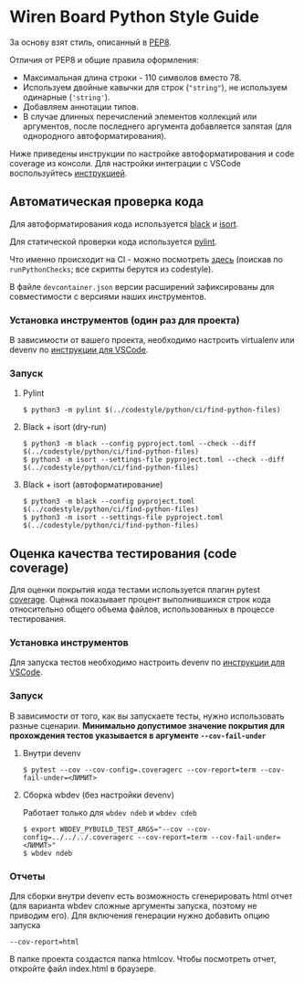 # Wiren Board Python Style Guide

За основу взят стиль, описанный в [PEP8](https://peps.python.org/pep-0008/). 

Отличия от PEP8 и общие правила оформления:
 * Максимальная длина строки - 110 символов вместо 78.
 * Используем двойные кавычки для строк (`"string"`), не используем одинарные (`'string'`).
 * Добавляем аннотации типов.
 * В случае длинных перечислений элементов коллекций или аргументов, после последнего аргумента добавляется запятая (для однородного автоформатирования).

Ниже приведены инструкции по настройке автоформатирования и code coverage из консоли. Для настройки интеграции с VSCode воспользуйтесь [инструкцией](https://docs.google.com/document/d/19gT4BH6MO-XXyqqzTOoz-jhY0ITbeGKDOZ8FbV_J1tc).


## Автоматическая проверка кода

Для автоформатирования кода используется [black](https://github.com/psf/black) и [isort](https://github.com/PyCQA/isort). 

Для статической проверки кода используется [pylint](https://github.com/pylint-dev/pylint).

Что именно происходит на CI - можно посмотреть [здесь](https://github.com/wirenboard/jenkins-pipeline-lib/blob/master/vars/wb.groovy) (поискав по ```runPythonChecks```; все скрипты берутся из codestyle). 

В файле `devcontainer.json` версии расширений зафиксированы для совместимости с версиями наших инструментов.

### Установка инструментов (один раз для проекта)

В зависимости от вашего проекта, необходимо настроить virtualenv или devenv по [инструкции для VSCode](https://docs.google.com/document/d/19gT4BH6MO-XXyqqzTOoz-jhY0ITbeGKDOZ8FbV_J1tc).

### Запуск

1. Pylint
    ```console
    $ python3 -m pylint $(../codestyle/python/ci/find-python-files)
    ```

2. Black + isort (dry-run)
    ```console
    $ python3 -m black --config pyproject.toml --check --diff $(../codestyle/python/ci/find-python-files)
    $ python3 -m isort --settings-file pyproject.toml --check --diff $(../codestyle/python/ci/find-python-files)
    ```

3. Black + isort (автоформатирование)
    ```console
    $ python3 -m black --config pyproject.toml $(../codestyle/python/ci/find-python-files)
    $ python3 -m isort --settings-file pyproject.toml $(../codestyle/python/ci/find-python-files)
    ```


## Оценка качества тестирования (code coverage)

Для оценки покрытия кода тестами используется плагин pytest [coverage](https://github.com/pytest-dev/pytest-cov). 
Оценка показывает процент выполнившихся строк кода относительно общего объема файлов, использованных в процессе тестирования.

### Установка инструментов

Для запуска тестов необходимо настроить devenv по [инструкции для VSCode](https://docs.google.com/document/d/19gT4BH6MO-XXyqqzTOoz-jhY0ITbeGKDOZ8FbV_J1tc).

### Запуск

В зависимости от того, как вы запускаете тесты, нужно использовать разные сценарии.
**Минимально допустимое значение покрытия для прохождения тестов указывается в аргументе `--cov-fail-under`** 

1. Внутри devenv

    ```console
    $ pytest --cov --cov-config=.coveragerc --cov-report=term --cov-fail-under=<ЛИМИТ>
    ```

2. Сборка wbdev (без настройки devenv)

    Работает только для `wbdev ndeb` и `wbdev cdeb`
    ```console
    $ export WBDEV_PYBUILD_TEST_ARGS="--cov --cov-config=../../../.coveragerc --cov-report=term --cov-fail-under=<ЛИМИТ>"
    $ wbdev ndeb
    ```

### Отчеты

Для сборки внутри devenv есть возможность сгенерировать html отчет (для варианта wbdev сложные аргументы запуска, поэтому не приводим его). Для включения генерации нужно добавить опцию запуска
```console
--cov-report=html
```
В папке проекта создастся папка htmlcov. Чтобы посмотреть отчет, откройте файл index.html в браузере.
